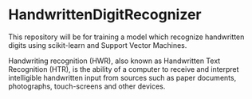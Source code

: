 # HandwrittenDigitRecognizer
This repository will be for training a model which recognize handwritten digits using scikit-learn and Support Vector Machines.

Handwriting recognition (HWR), also known as Handwritten Text Recognition (HTR), is the ability of a computer to receive and interpret intelligible handwritten input from sources such as paper documents, photographs, touch-screens and other devices.
